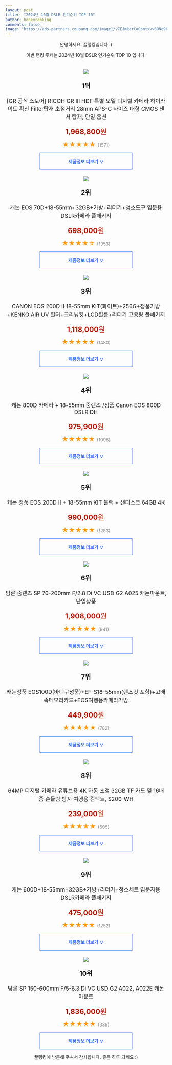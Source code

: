 ```yaml
---
layout: post
title:  "2024년 10월 DSLR 인기순위 TOP 10"
author: honeyranking
comments: false
image: "https://ads-partners.coupang.com/image1/v7EJmkarCa0sntxvv6ONe9bmNeR_dUd2CCbbhn8QqfSoKucNPtMqPwyF_Lg407Bz9qZVb0Lqkjjt0nzHDCg6VHFSsOj6mBnzrZlUW3lMAVQFPv3D5UBdxd4-C2DXNw1idVpmUTC0KlKALElwP6Q9w1c_jMdUqC818iwaCfPpJSn94S-CHAUGzu1KhWREomAKmABKs_CA-USrfTfYeWEnve7zQyb0tF3KqjvHzCVG9Z6gE1vFZvjTjJlGz0fS0STmxsZXuPwwShkYHOw_8CvxLbbM_LLnsgLdCcCNiOeva3eueQDBAl9dzjEVdLZXl_k="
---
```

<p style="text-align: center;">안녕하세요. 꿀랭킹입니다 :)</p>
<p style="text-align: center;">이번 랭킹 주제는 2024년 10월 DSLR 인기순위 TOP 10 입니다.</p><center><img src="https://ads-partners.coupang.com/image1/v7EJmkarCa0sntxvv6ONe9bmNeR_dUd2CCbbhn8QqfSoKucNPtMqPwyF_Lg407Bz9qZVb0Lqkjjt0nzHDCg6VHFSsOj6mBnzrZlUW3lMAVQFPv3D5UBdxd4-C2DXNw1idVpmUTC0KlKALElwP6Q9w1c_jMdUqC818iwaCfPpJSn94S-CHAUGzu1KhWREomAKmABKs_CA-USrfTfYeWEnve7zQyb0tF3KqjvHzCVG9Z6gE1vFZvjTjJlGz0fS0STmxsZXuPwwShkYHOw_8CvxLbbM_LLnsgLdCcCNiOeva3eueQDBAl9dzjEVdLZXl_k=" style="margin-top:20px" /></center><p style="text-align: center; font-size: 20px"><b>1위</b></p><p style="text-align: center; font-size: 17px">[GR 공식 스토어] RICOH GR III HDF 특별 모델 디지털 카메라 하이라이트 확산 Filter탑재 초점거리 28mm APS-C 사이즈 대형 CMOS 센서 탑재, 단일 옵션</p><p style="text-align: center;"><span style="color: #b61800; font-size: 22px;"><b>1,968,800</b>원</span></p><p style="text-align: center;"><span style="color: #ff9600; font-size: 20px;">★★★★★ </span><span style="color: #878787;">(1571)</span></p><center><a href="https://link.coupang.com/re/AFFSDP?lptag=AF3899140&subid=honeyrank&pageKey=8320782187&itemId=24016712153&vendorItemId=91037323477&traceid=V0-153-ec8e297791426427&clickBeacon=d6e67290-8a23-11ef-9e05-f1bf10d40424%7E3&requestid=20241014210000546112586761&token=31850C%7CMIXED"><div style="font-size: 14px; display: inline-block; padding: 15px 90px; color: #346aff; border-radius: 2px; border: 1px solid #346aff; cursor: pointer;"><b>제품정보 더보기 &or;</b></div></a></center><center><img src="https://ads-partners.coupang.com/image1/azMfyee3NzjepfsZa3aUOFRDIo6ULBlDuQQvOa_GvWJRFUSYkIHyajTYePM25JprlAERyTFjL-CcT_XcVMKNzAfGIFevTYfwmBrOtZzNbgq5MqBWCEpw6-Z3TYiCXBlEFY3jTffYmd3Hno9cUnjfhX1HuvVRqJ3dJPnOlcAfRJcs-U-qYG-7KaZjjyfeYApGlfvsJGx6J5Ty8PL09YjIwcRJ5TKWX8-C5OZZs6mJ_jKtoV7ZkG3YSxHff7sGD1WgEtjjuSDGCT0QrrrArnjArsoGscrzb1h8ZK9CB5ZVXA7cXZ2aDIsU0Vw=" style="margin-top:20px" /></center><p style="text-align: center; font-size: 20px"><b>2위</b></p><p style="text-align: center; font-size: 17px">캐논 EOS 70D+18-55mm+32GB+가방+리더기+청소도구 입문용 DSLR카메라 풀패키지</p><p style="text-align: center;"><span style="color: #b61800; font-size: 22px;"><b>698,000</b>원</span></p><p style="text-align: center;"><span style="color: #ff9600; font-size: 20px;">★★★★☆ </span><span style="color: #878787;">(1953)</span></p><center><a href="https://link.coupang.com/re/AFFSDP?lptag=AF3899140&subid=honeyrank&pageKey=8324763827&itemId=24030888500&vendorItemId=91051293624&traceid=V0-153-d68bdf0835643a18&requestid=20241014210000546112586761&token=31850C%7CMIXED"><div style="font-size: 14px; display: inline-block; padding: 15px 90px; color: #346aff; border-radius: 2px; border: 1px solid #346aff; cursor: pointer;"><b>제품정보 더보기 &or;</b></div></a></center><center><img src="https://ads-partners.coupang.com/image1/HRJwd42AOLL5wUx6Hfg7hBiy29J5eblWkaynlXUs83KA4KDyrYTecri3Sm5pvFXUfjJTReTLOg6A2kLKGCahfJ_9nZKvoZO4tms69L6UN9IP8N3x9_nFys81-OuAx_ux9nhHR6kr6NJWnLBYPAGQ9HePAKjh4mMN6C_lDJwsxFiSMAKNhqB87Z1TXZIvo2I-L1h057y9YGBL6NbubseHwQfv2ZLkAMwvoi3l5AQTzZ_uHPGAZ68eHfyANPX6R4bMDtOKJpgQCLZHoM7u4FASkGUTpWuCPfGxMD7F1NPhl5b6vZ-mL4sx4WVq" style="margin-top:20px" /></center><p style="text-align: center; font-size: 20px"><b>3위</b></p><p style="text-align: center; font-size: 17px">CANON EOS 200D II 18-55mm KIT(화이트)+256G+정품가방+KENKO AIR UV 필터+크리닝킷+LCD필름+리더기 고용량 풀패키지</p><p style="text-align: center;"><span style="color: #b61800; font-size: 22px;"><b>1,118,000</b>원</span></p><p style="text-align: center;"><span style="color: #ff9600; font-size: 20px;">★★★★★ </span><span style="color: #878787;">(1480)</span></p><center><a href="https://link.coupang.com/re/AFFSDP?lptag=AF3899140&subid=honeyrank&pageKey=7551157200&itemId=19872733674&vendorItemId=86973416877&traceid=V0-153-0e4beaaa2c9644fe&requestid=20241014210000546112586761&token=31850C%7CMIXED"><div style="font-size: 14px; display: inline-block; padding: 15px 90px; color: #346aff; border-radius: 2px; border: 1px solid #346aff; cursor: pointer;"><b>제품정보 더보기 &or;</b></div></a></center><center><img src="https://ads-partners.coupang.com/image1/s2vYMHNtyMB0o_tCs6Tg3uFVtkuGcT1_7GST640AZxRpIkWMjpaBjxehi8FileHBYTjY-BdjKkdhSqz3903OMxNw5s5H6Xj8dDARskPFZp2kzVXlrfu3DjKQpBGJQJylzn9XZSDDf6lKyoPYasGFuUVBdWiqCHJaFAI2GUFvqpwDABq54gVT8NmutxE1ukmF0fsDxStDnl4O7ODj-J208_zmbcVHw7jkiJLOqRinkzQ76geLA9NpkdlmlEjDdPO0hs71FjFMfN7fcxY2IuAFl0Mk-aLvDw9Nle5tBK4P47cYxct8lKYeYtM8sQ==" style="margin-top:20px" /></center><p style="text-align: center; font-size: 20px"><b>4위</b></p><p style="text-align: center; font-size: 17px">캐논 800D 카메라 + 18-55mm 줌렌즈 /정품 Canon EOS 800D DSLR DH</p><p style="text-align: center;"><span style="color: #b61800; font-size: 22px;"><b>975,900</b>원</span></p><p style="text-align: center;"><span style="color: #ff9600; font-size: 20px;">★★★★★ </span><span style="color: #878787;">(1098)</span></p><center><a href="https://link.coupang.com/re/AFFSDP?lptag=AF3899140&subid=honeyrank&pageKey=8235062977&itemId=23704544363&vendorItemId=86530078720&traceid=V0-153-59319a78d904b3c6&requestid=20241014210000546112586761&token=31850C%7CMIXED"><div style="font-size: 14px; display: inline-block; padding: 15px 90px; color: #346aff; border-radius: 2px; border: 1px solid #346aff; cursor: pointer;"><b>제품정보 더보기 &or;</b></div></a></center><center><img src="https://ads-partners.coupang.com/image1/IgSaZdnRg_D9gOf4InQf0TMIQLttfe1BAMUFefyh6Q48MGLsjKXFV_pWl0lcjlyE69sMCD4SqnOZYAWHG2YTAoAnn8-_eDxXs6C6DhRN6lUrJeUEt_boFHCEjxGdHqyu02Rl7OOQ7a9RBIT5M-xy6C8o2wy1Zm-19ojnks9lmi4E_lH73cxws9260DmPQ1ccPK9GAilbCKROAz5ecbqXNk5zqsFaTQTOLYO4Ss9WNNREeiO-wiL8ax0Z1x0RVyHBCB-9bLLEa0jUmrnn7nsuZ2PaRghXZwl588eM4f45GHj5nrInjjpTy6SiqA==" style="margin-top:20px" /></center><p style="text-align: center; font-size: 20px"><b>5위</b></p><p style="text-align: center; font-size: 17px">캐논 정품 EOS 200D II + 18-55mm KIT 블랙 + 샌디스크 64GB 4K</p><p style="text-align: center;"><span style="color: #b61800; font-size: 22px;"><b>990,000</b>원</span></p><p style="text-align: center;"><span style="color: #ff9600; font-size: 20px;">★★★★★ </span><span style="color: #878787;">(1283)</span></p><center><a href="https://link.coupang.com/re/AFFSDP?lptag=AF3899140&subid=honeyrank&pageKey=8320953193&itemId=24017211573&vendorItemId=91037816671&traceid=V0-153-a0ca975b9655a9a5&requestid=20241014210000546112586761&token=31850C%7CMIXED"><div style="font-size: 14px; display: inline-block; padding: 15px 90px; color: #346aff; border-radius: 2px; border: 1px solid #346aff; cursor: pointer;"><b>제품정보 더보기 &or;</b></div></a></center><center><img src="https://ads-partners.coupang.com/image1/x51XbUW-_lvXqF3zx7Pt74dvQTEbLfpkG6KzWfNl2_ecXQvEI5bSIjaQMbNbYfbiCgdGSDzmozmpyhX9ixi8nw4I7VgEgX-mvCrbhcFUW842K7FR7g9oKCCIoksPM_4C98HHhl8elLWTaozfjYaz9bydhdGg9ijRneACrLQG0u5xDTLjzLB1WL6te7XbGB1LmAjWvoEmB49nMvaJTlp2B_jnoRjgOY-y9IFsRJQs7NR_DngJ4ATk6hPpMQrziwFn2oUlMERjzwQNyDr9haYCT5uulHGHCUInwbZq5Wft6uqQE1qRoj2n991G0LQsDA==" style="margin-top:20px" /></center><p style="text-align: center; font-size: 20px"><b>6위</b></p><p style="text-align: center; font-size: 17px">탐론 줌렌즈 SP 70-200mm F/2.8 Di VC USD G2 A025 캐논마운트, 단일상품</p><p style="text-align: center;"><span style="color: #b61800; font-size: 22px;"><b>1,908,000</b>원</span></p><p style="text-align: center;"><span style="color: #ff9600; font-size: 20px;">★★★★★ </span><span style="color: #878787;">(941)</span></p><center><a href="https://link.coupang.com/re/AFFSDP?lptag=AF3899140&subid=honeyrank&pageKey=7741964409&itemId=20831573345&vendorItemId=85148322157&traceid=V0-153-6ab369db658dbb65&clickBeacon=d6e67290-8a23-11ef-b9f3-75f9384cb8c9%7E3&requestid=20241014210000546112586761&token=31850C%7CMIXED"><div style="font-size: 14px; display: inline-block; padding: 15px 90px; color: #346aff; border-radius: 2px; border: 1px solid #346aff; cursor: pointer;"><b>제품정보 더보기 &or;</b></div></a></center><center><img src="https://ads-partners.coupang.com/image1/UcOD8nM245TOwKhZURjCJiRSw7mFA4BrVFtDn6uLFp-cLkSu6dMqx4wVL0lbe76O-DoEJU5ZoF6xtzEmRehAj2WNzeLgqFviA6GC84IRa5IDzHFsKf0eDbs0p5y210KJh431PUVImRJE7X84Pk9kGgYXlBoMPWo0foFT3X1GLXNrSAz-eH-OMS6nyWyt0Ss6kLbQGjtxix9EOAElT6F5XMuKh8pwEc7mo0HFmV8h-nPlFyu0QKVFZFGbyAnK5YfnmeD8pnqdrUbu21pYowsJ7ZUqPS38moh3sDosJm_GzZRB0NfzZ76kbrA=" style="margin-top:20px" /></center><p style="text-align: center; font-size: 20px"><b>7위</b></p><p style="text-align: center; font-size: 17px">캐논정품 EOS100D(바디구성품)+EF-S18-55mm(렌즈킷 포함)+고배속메모리카드+EOS여행용카메라가방</p><p style="text-align: center;"><span style="color: #b61800; font-size: 22px;"><b>449,900</b>원</span></p><p style="text-align: center;"><span style="color: #ff9600; font-size: 20px;">★★★★★ </span><span style="color: #878787;">(782)</span></p><center><a href="https://link.coupang.com/re/AFFSDP?lptag=AF3899140&subid=honeyrank&pageKey=8343384144&itemId=24097023836&vendorItemId=91116403434&traceid=V0-153-860417be17c1e07f&requestid=20241014210000546112586761&token=31850C%7CMIXED"><div style="font-size: 14px; display: inline-block; padding: 15px 90px; color: #346aff; border-radius: 2px; border: 1px solid #346aff; cursor: pointer;"><b>제품정보 더보기 &or;</b></div></a></center><center><img src="https://ads-partners.coupang.com/image1/3ZrSqd7VIG22LYka3dczrt-v9cGLJv_u67oDYM6W-wvu6GF2Oh0T1AQCcoMJOpL1lJExyyx21ZNpUKrQF-If251Rau70yScvN3gI7NbQfTC7TPwSXe4lb0QfNBd07Im32PTw-XL6WxAk8geb6fsFq0-vEjRR9wtpPVG_-cr-x_yg_O4HbibCNSLDX0yG-ja3d6svh84h6MtQtxt15s9dgzHK0gxFL_VAFRnDQQl9pjE_q3yOKzbeT_61LncBTt-LkiBDpFzqlzCXc1ie1Hu8tXrCmYk6OdL_UryCUZM-1qpxwCBu49fWtncq9yyZbm4=" style="margin-top:20px" /></center><p style="text-align: center; font-size: 20px"><b>8위</b></p><p style="text-align: center; font-size: 17px">64MP 디지털 카메라 유튜브용 4K 자동 초점 32GB TF 카드 및 16배 줌 흔들림 방지 여행용 컴팩트, S200-WH</p><p style="text-align: center;"><span style="color: #b61800; font-size: 22px;"><b>239,000</b>원</span></p><p style="text-align: center;"><span style="color: #ff9600; font-size: 20px;">★★★★★ </span><span style="color: #878787;">(605)</span></p><center><a href="https://link.coupang.com/re/AFFSDP?lptag=AF3899140&subid=honeyrank&pageKey=8146969483&itemId=23169387407&vendorItemId=90202155701&traceid=V0-153-76dd76dc4ba57bc6&clickBeacon=d6e699a0-8a23-11ef-9980-c2add805a6b9%7E3&requestid=20241014210000546112586761&token=31850C%7CMIXED"><div style="font-size: 14px; display: inline-block; padding: 15px 90px; color: #346aff; border-radius: 2px; border: 1px solid #346aff; cursor: pointer;"><b>제품정보 더보기 &or;</b></div></a></center><center><img src="https://ads-partners.coupang.com/image1/wRiNXhOXkX6tamwawUXudFPayvyo3wpbgjoi2kELTQEGLnC1c7jtV6CTOG9EA0mXcNUBnfKQn6OxLX6pNxfJVLn4QS-veXdZmOuM_CepL4UU4VLJtStpwHfNUv8ZfGwI9_Q3WbpyqFdc9w9N7tvpo3TGQkoENDb0mpFPlmvsDj1TPoQjPPnhF7WMTzYfz2sDhQppx0wcOeYGt1x1NmGk-_cjFTVSOdNGl60BQVwGEx_abOi7NQSph4r7zZOrewtzHt0t2DG6myaGWPMxMh00ZpStOrx0bTZ7TjuUI3edYVpacJ4DBe-cSRyQUA==" style="margin-top:20px" /></center><p style="text-align: center; font-size: 20px"><b>9위</b></p><p style="text-align: center; font-size: 17px">캐논 600D+18-55mm+32GB+가방+리더기+청소세트 입문자용 DSLR카메라 풀패키지</p><p style="text-align: center;"><span style="color: #b61800; font-size: 22px;"><b>475,000</b>원</span></p><p style="text-align: center;"><span style="color: #ff9600; font-size: 20px;">★★★★★ </span><span style="color: #878787;">(1252)</span></p><center><a href="https://link.coupang.com/re/AFFSDP?lptag=AF3899140&subid=honeyrank&pageKey=8355942916&itemId=24144172667&vendorItemId=91163028330&traceid=V0-153-6850dd05ad6ad923&requestid=20241014210000546112586761&token=31850C%7CMIXED"><div style="font-size: 14px; display: inline-block; padding: 15px 90px; color: #346aff; border-radius: 2px; border: 1px solid #346aff; cursor: pointer;"><b>제품정보 더보기 &or;</b></div></a></center><center><img src="https://ads-partners.coupang.com/image1/BpHakgas7m7Yt-VuBnZmVUj9BiDQipflpthDj3oDxMfeIsC2NZlvCOLF4v0CfOuAL2UsXw6pX_qwkTB21sPWb_Y4sz6rKAzZG-O9Pumi3D4mhx_KB7e0Vc1rg1mc2iVW0pUmLlAOvUahHmxCOfCcz00hycMGq1fTJUsdqAkz8D-YOScmRBqD_AgHV6Z50DqEAfmpLTH7UI8UDU1-7bW4n7Fc6X82K4tnBquPxTqBHFilixAx0eAIAB7R6Yiv2_oqp1BAvpWm1AlR70a0KwNBIMZEz4XOGZWeRCapvINrkvF3SniGqFmVDvZcfkRHqn4=" style="margin-top:20px" /></center><p style="text-align: center; font-size: 20px"><b>10위</b></p><p style="text-align: center; font-size: 17px">탐론 SP 150-600mm F/5-6.3 Di VC USD G2 A022, A022E 캐논 마운트</p><p style="text-align: center;"><span style="color: #b61800; font-size: 22px;"><b>1,836,000</b>원</span></p><p style="text-align: center;"><span style="color: #ff9600; font-size: 20px;">★★★★★ </span><span style="color: #878787;">(339)</span></p><center><a href="https://link.coupang.com/re/AFFSDP?lptag=AF3899140&subid=honeyrank&pageKey=7885703744&itemId=21575892181&vendorItemId=84580735793&traceid=V0-153-c90ac66f411eb794&clickBeacon=d6e699a0-8a23-11ef-9f51-cd01abe9bdc3%7E3&requestid=20241014210000546112586761&token=31850C%7CMIXED"><div style="font-size: 14px; display: inline-block; padding: 15px 90px; color: #346aff; border-radius: 2px; border: 1px solid #346aff; cursor: pointer;"><b>제품정보 더보기 &or;</b></div></a></center><p style="text-align: center;">꿀랭킹에 방문해 주셔서 감사합니다. 좋은 하루 되세요 :)</p>